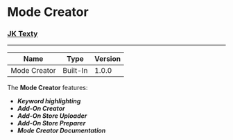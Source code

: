 # Mode Creator
### [JK Texty](https://github.com/Jackkillian/JK-Texty "JK Texty on GitHub")
---
Name|Type|Version
---|---|---
Mode Creator|Built-In|1.0.0

The __Mode Creator__ features:  
- ___Keyword highlighting___
- ___Add-On Creator___
- ___Add-On Store Uploader___
- ___Add-On Store Preparer___
- ___Mode Creator Documentation___
